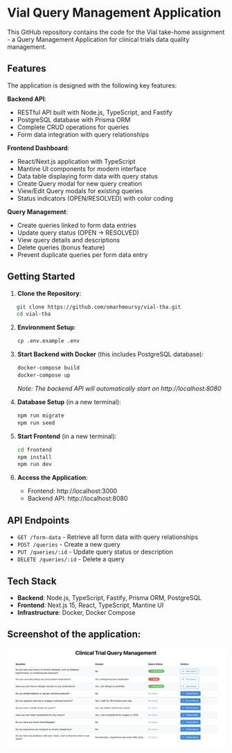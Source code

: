 # Vial Query Management Application

This GitHub repository contains the code for the Vial take-home assignment - a Query Management Application for clinical trials data quality management.

## Features

The application is designed with the following key features:

**Backend API**:
- RESTful API built with Node.js, TypeScript, and Fastify
- PostgreSQL database with Prisma ORM
- Complete CRUD operations for queries
- Form data integration with query relationships

**Frontend Dashboard**:
- React/Next.js application with TypeScript
- Mantine UI components for modern interface
- Data table displaying form data with query status
- Create Query modal for new query creation
- View/Edit Query modals for existing queries
- Status indicators (OPEN/RESOLVED) with color coding

**Query Management**:
- Create queries linked to form data entries
- Update query status (OPEN → RESOLVED)
- View query details and descriptions
- Delete queries (bonus feature)
- Prevent duplicate queries per form data entry


## Getting Started

1. **Clone the Repository**:
```bash
   git clone https://github.com/omarhmoursy/vial-tha.git
   cd vial-tha
   ```

2. **Environment Setup**:
   ```bash
   cp .env.example .env
   ```

3. **Start Backend with Docker** (this includes PostgreSQL database):
   ```bash
   docker-compose build
   docker-compose up
   ```
   *Note: The backend API will automatically start on http://localhost:8080*

4. **Database Setup** (in a new terminal):
   ```bash
   npm run migrate
   npm run seed
   ```

5. **Start Frontend** (in a new terminal):
   ```bash
   cd frontend
   npm install
   npm run dev
   ```

6. **Access the Application**:
   - Frontend: http://localhost:3000
   - Backend API: http://localhost:8080

## API Endpoints

- `GET /form-data` - Retrieve all form data with query relationships
- `POST /queries` - Create a new query
- `PUT /queries/:id` - Update query status or description
- `DELETE /queries/:id` - Delete a query

## Tech Stack

- **Backend**: Node.js, TypeScript, Fastify, Prisma ORM, PostgreSQL
- **Frontend**: Next.js 15, React, TypeScript, Mantine UI
- **Infrastructure**: Docker, Docker Compose

## Screenshot of the application:

![Query Management Dashboard](screenshots/app.png)


